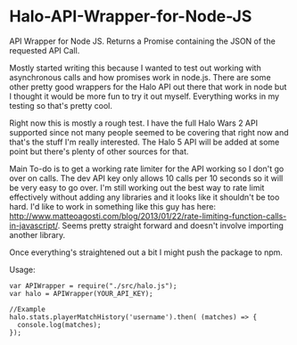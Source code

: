 # Halo-API-Wrapper-for-Node-JS
API Wrapper for Node JS. Returns a Promise containing the JSON of the requested API Call.

Mostly started writing this because I wanted to test out working with asynchronous calls and how promises work in node.js. There are some other pretty good wrappers for the Halo API out there that work in node but I thought it would be more fun to try it out myself. Everything works in my testing so that's pretty cool.

Right now this is mostly a rough test. I have the full Halo Wars 2 API supported since not many people seemed to be covering that right now and that's the stuff I'm really interested. The Halo 5 API will be added at some point but there's plenty of other sources for that.

Main To-do is to get a working rate limiter for the API working so I don't go over on calls. The dev API key only allows 10 calls per 10 seconds so it will be very easy to go over. I'm still working out the best way to rate limit effectively without adding any libraries and it looks like it shouldn't be too hard. I'd like to work in something like this guy has here: http://www.matteoagosti.com/blog/2013/01/22/rate-limiting-function-calls-in-javascript/. Seems pretty straight forward and doesn't involve importing another library.

Once everything's straightened out a bit I might push the package to npm.

Usage: 
```
var APIWrapper = require("./src/halo.js");
var halo = APIWrapper(YOUR_API_KEY);

//Example
halo.stats.playerMatchHistory('username').then( (matches) => {
  console.log(matches);
});
```
